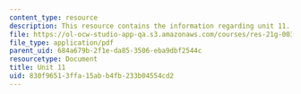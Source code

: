 ```yaml
---
content_type: resource
description: This resource contains the information regarding unit 11.
file: https://ol-ocw-studio-app-qa.s3.amazonaws.com/courses/res-21g-003-learning-chinese-a-foundation-course-in-mandarin-spring-2011/830f96513ffa15abb4fb233b04554cd2_MITRES_21G_003S11_unit11.pdf
file_type: application/pdf
parent_uid: 684a679b-2f1e-da85-3506-eba9dbf2544c
resourcetype: Document
title: Unit 11
uid: 830f9651-3ffa-15ab-b4fb-233b04554cd2
---
```


